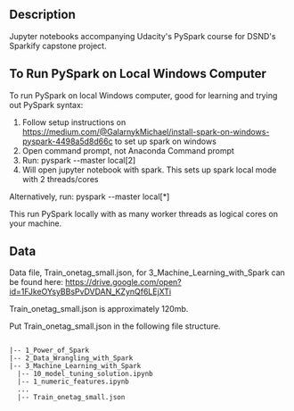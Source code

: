 ## Description
Jupyter notebooks accompanying Udacity's PySpark course for DSND's Sparkify capstone project.

## To Run PySpark on Local Windows Computer

To run PySpark on local Windows computer, good for learning and trying out PySpark syntax:

1. Follow setup instructions on https://medium.com/@GalarnykMichael/install-spark-on-windows-pyspark-4498a5d8d66c to set up spark on windows
2. Open command prompt, not Anaconda Command prompt
3. Run: pyspark --master local[2]
4. Will open jupyter notebook with spark. This sets up spark local mode with 2 threads/cores

Alternatively, run: pyspark --master local[\*]

This run PySpark locally with as many worker threads as logical cores on your machine.

## Data

Data file, Train_onetag_small.json, for 3_Machine_Learning_with_Spark can be found here:
https://drive.google.com/open?id=1FJkeOYsyBBsPvDVDAN_KZynQf6LEjXTi

Train_onetag_small.json is approximately 120mb.

Put Train_onetag_small.json in the following file structure.

```

|-- 1_Power_of_Spark
|-- 2_Data_Wrangling_with_Spark
|-- 3_Machine_Learning_with_Spark
  |-- 10_model_tuning_solution.ipynb
  |-- 1_numeric_features.ipynb
  ...
  |-- Train_onetag_small.json
  
```
